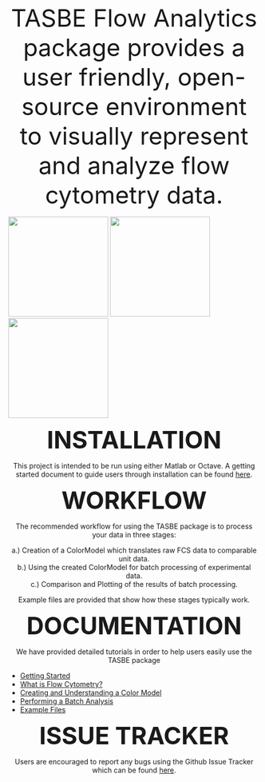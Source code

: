 <style>
    div.container {
      display:inline-block;
    }

    p {
      text-align:center;
    }
  </style>

<font size="14">TASBE Flow Analytics package provides a user friendly, open-source environment to visually represent and analyze flow cytometry data.</font> 

 <div class="container">
   <img src="https://github.com/mehersam/TASBEFlowAnalytics/blob/gh-pages/docs/assets/color_compensation.png?raw=true" height="200" width="200" />
  </div>
  <div class="container">
   <img src="https://github.com/mehersam/TASBEFlowAnalytics/blob/gh-pages/docs/assets/color_translation.png?raw=true"  height="200" width="200" />

  </div>
  <div class="container">
   <img src="https://github.com/mehersam/TASBEFlowAnalytics/blob/gh-pages/docs/assets/AutomaticGate.png?raw=true" height="200" width="200" />

  </div>
</div>



<font size="18"><b>INSTALLATION</b></font>

 This project is intended to be run using either Matlab or Octave. A getting started document
to guide users through installation can be found <a href="https://github.com/mehersam/TASBEFlowAnalytics/blob/gh-pages/docs/GettingStarted/tasbe-getting-started-tutorial.pdf">here</a>. 

<font size="18"><b>WORKFLOW</b></font>

 The recommended workflow for using the TASBE package is to process your data in three stages: 
 
 
   a.) Creation of a ColorModel which translates raw FCS data to comparable unit data. <br /> 
   b.) Using the created ColorModel for batch processing of experimental data. <br /> 
   c.) Comparison and Plotting of the results of batch processing.  
 
Example files are provided that show how these stages typically work.
   

<font size="18"><b>DOCUMENTATION</b></font>

  We have provided detailed tutorials in order to help users easily use the TASBE package 
  
  * <a href="https://github.com/mehersam/TASBEFlowAnalytics/tree/gh-pages/docs/GettingStarted"> Getting Started </a> 
  * <a href="https://github.com/mehersam/TASBEFlowAnalytics/tree/gh-pages/docs/FlowCytometryDocumentation"> What is Flow Cytometry? </a> 
  * <a href="https://github.com/mehersam/TASBEFlowAnalytics/tree/gh-pages/docs/ColorModelTutorial"> Creating and Understanding a Color Model </a> 
  * <a href="https://github.com/mehersam/TASBEFlowAnalytics/tree/gh-pages/docs/BatchAnalysisTutorial"> Performing a Batch Analysis </a> 
  * <a href="https://github.com/mehersam/TASBEFlowAnalytics/tree/gh-pages/docs/Example%20Files"> Example Files </a>

<font size="18"><b>ISSUE TRACKER</b></font>

Users are encouraged to report any bugs using the Github Issue Tracker which can be found <a href="https://github.com/TASBE/TASBEFlowAnalytics/issues">here</a>.


